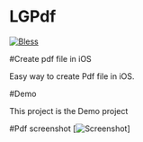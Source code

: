 # LGPdf
[![Bless](https://cdn.rawgit.com/LunaGao/BlessYourCodeTag/master/tags/god.svg)](http://lunagao.github.io/BlessYourCodeTag/)

#Create pdf file in iOS

Easy way to create Pdf file in iOS.

#Demo

This project is the Demo project

#Pdf screenshot
[![Screenshot](https://cdn.rawgit.com/LunaGao/LGPdf/master/Image/screenshot.png)]
